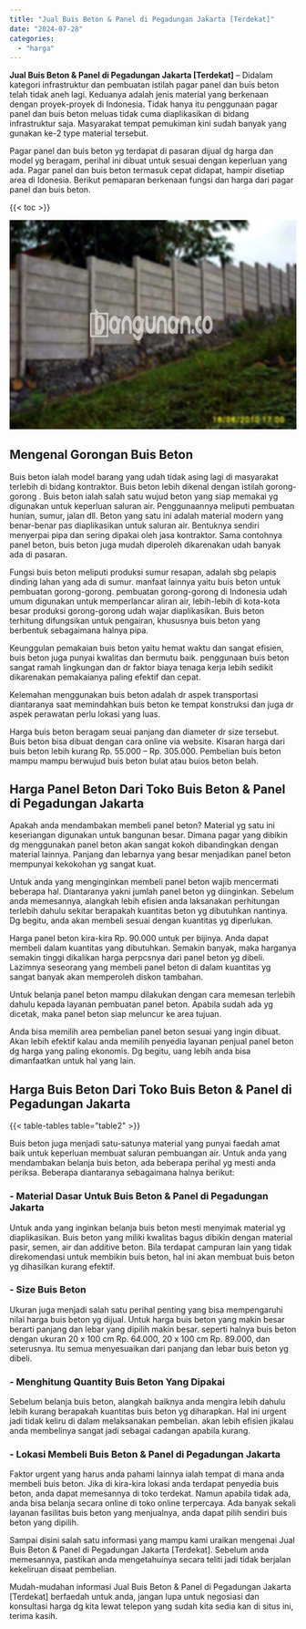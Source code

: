 ```yaml
---
title: "Jual Buis Beton & Panel di Pegadungan Jakarta [Terdekat]"
date: "2024-07-28"
categories: 
  - "harga"
---
```


**Jual Buis Beton & Panel di Pegadungan Jakarta \[Terdekat\]** – Didalam kategori infrastruktur dan pembuatan istilah pagar panel dan buis beton telah tidak aneh lagi. Keduanya adalah jenis material yang berkenaan dengan proyek-proyek di Indonesia. Tidak hanya itu penggunaan pagar panel dan buis beton meluas tidak cuma diaplikasikan di bidang infrastruktur saja. Masyarakat tempat pemukiman kini sudah banyak yang gunakan ke-2 type material tersebut.

Pagar panel dan buis beton yg terdapat di pasaran dijual dg harga dan model yg beragam, perihal ini dibuat untuk sesuai dengan keperluan yang ada. Pagar panel dan buis beton termasuk cepat didapat, hampir disetiap area di Idonesia. Berikut pemaparan berkenaan fungsi dan harga dari pagar panel dan buis beton.

{{< toc >}}

![Jual Buis Beton & Panel di Pegadungan Jakarta [Terdekat]](/images/jual-panel-buis-beton-murah-49.png)

## Mengenal Gorongan Buis Beton

Buis beton ialah model barang yang udah tidak asing lagi di masyarakat terlebih di bidang kontraktor. Buis beton lebih dikenal dengan istilah gorong-gorong . Buis beton ialah salah satu wujud beton yang siap memakai yg digunakan untuk keperluan saluran air. Penggunaannya meliputi pembuatan hunian, sumur, jalan dll. Beton yang satu ini adalah material modern yang benar-benar pas diaplikasikan untuk saluran air. Bentuknya sendiri menyerpai pipa dan sering dipakai oleh jasa kontraktor. Sama contohnya panel beton, buis beton juga mudah diperoleh dikarenakan udah banyak ada di pasaran.

Fungsi buis beton meliputi produksi sumur resapan, adalah sbg pelapis dinding lahan yang ada di sumur. manfaat lainnya yaitu buis beton untuk pembuatan gorong-gorong. pembuatan gorong-gorong di Indonesia udah umum digunakan untuk memperlancar aliran air, lebih-lebih di kota-kota besar produksi gorong-gorong udah wajar diaplikasikan. Buis beton terhitung difungsikan untuk pengairan, khususnya buis beton yang berbentuk sebagaimana halnya pipa.

Keunggulan pemakaian buis beton yaitu hemat waktu dan sangat efisien, buis beton juga punyai kwalitas dan bermutu baik. penggunaan buis beton sangat ramah lingkungan dan dr faktor biaya tenaga kerja lebih sedikit dikarenakan pemakaianya paling efektif dan cepat.

Kelemahan menggunakan buis beton adalah dr aspek transportasi diantaranya saat memindahkan buis beton ke tempat konstruksi dan juga dr aspek perawatan perlu lokasi yang luas.

Harga buis beton beragam seuai panjang dan diameter dr size tersebut. Buis beton bisa dibuat dengan cara online via website. Kisaran harga dari buis beton lebih kurang Rp. 55.000 – Rp. 305.000. Pembelian buis beton mampu mampu berwujud buis beton bulat atau buios beton belah.

## Harga Panel Beton Dari Toko Buis Beton & Panel di Pegadungan Jakarta

Apakah anda mendambakan membeli panel beton? Material yg satu ini keseriangan digunakan untuk bangunan besar. Dimana pagar yang dibikin dg menggunakan panel beton akan sangat kokoh dibandingkan dengan material lainnya. Panjang dan lebarnya yang besar menjadikan panel beton mempunyai kekokohan yg sangat kuat.

Untuk anda yang menginginkan membeli panel beton wajib mencermati beberapa hal. Diantaranya yakni jumlah panel beton yg diinginkan. Sebelum anda memesannya, alangkah lebih efisien anda laksanakan perhitungan terlebih dahulu sekitar berapakah kuantitas beton yg dibutuhkan nantinya. Dg begitu, anda akan membeli sesuai dengan kuantitas yg diperlukan.

Harga panel beton kira-kira Rp. 90.000 untuk per bijinya. Anda dapat membeli dalam kuantitas yang dibutuhkan. Semakin banyak, maka harganya semakin tinggi dikalikan harga perpcsnya dari panel beton yg dibeli. Lazimnya seseorang yang membeli panel beton di dalam kuantitas yg sangat banyak akan memperoleh diskon tambahan.

Untuk belanja panel beton mampu dilakukan dengan cara memesan terlebih dahulu kepada layanan pembuatan panel beton. Apabila sudah ada yg dicetak, maka panel beton siap meluncur ke area tujuan.

Anda bisa memilih area pembelian panel beton sesuai yang ingin dibuat. Akan lebih efektif kalau anda memilih penyedia layanan penjual panel beton dg harga yang paling ekonomis. Dg begitu, uang lebih anda bisa dimanfaatkan untuk hal yang lain.

## Harga Buis Beton Dari Toko Buis Beton & Panel di Pegadungan Jakarta

{{< table-tables table="table2" >}}

Buis beton juga menjadi satu-satunya material yang punyai faedah amat baik untuk keperluan membuat saluran pembuangan air. Untuk anda yang mendambakan belanja buis beton, ada beberapa perihal yg mesti anda periksa. Beberapa diantaranya sebagaimana halnya berikut:

### \- Material Dasar Untuk Buis Beton & Panel di Pegadungan Jakarta

Untuk anda yang inginkan belanja buis beton mesti menyimak material yg diaplikasikan. Buis beton yang miliki kwalitas bagus dibikin dengan material pasir, semen, air dan additive beton. Bila terdapat campuran lain yang tidak direkomendasi untuk membikin buis beton, hal ini akan membuat buis beton yg dihasilkan kurang efektif.

### \- Size Buis Beton

Ukuran juga menjadi salah satu perihal penting yang bisa mempengaruhi nilai harga buis beton yg dijual. Untuk harga buis beton yang makin besar berarti panjang dan lebar yang dipilih makin besar. seperti halnya buis beton dengan ukuran 20 x 100 cm Rp. 64.000, 20 x 100 cm Rp. 89.000, dan seterusnya. Itu semua menyesuaikan dari panjang dan lebar buis beton yg dibeli.

### \- Menghitung Quantity Buis Beton Yang Dipakai

Sebelum belanja buis beton, alangkah baiknya anda mengira lebih dahulu lebih kurang berapakah kuantitas buis beton yg diharapkan. Hal ini urgent jadi tidak keliru di dalam melaksanakan pembelian. akan lebih efisien jikalau anda membelinya sangat jadi sebagai cadangan apabila kurang.

### \- Lokasi Membeli Buis Beton & Panel di Pegadungan Jakarta

Faktor urgent yang harus anda pahami lainnya ialah tempat di mana anda membeli buis beton. Jika di kira-kira lokasi anda terdapat penyedia buis beton, anda dapat memesannya di toko terdekat. Namun apabila tidak ada, anda bisa belanja secara online di toko online terpercaya. Ada banyak sekali layanan fasilitas buis beton yang menjualnya, anda dapat pilih sendiri buis beton yang dipilih.

Sampai disini salah satu informasi yang mampu kami uraikan mengenai Jual Buis Beton & Panel di Pegadungan Jakarta \[Terdekat\]. Sebelum anda memesannya, pastikan anda mengetahuinya secara teliti jadi tidak berjalan kekeliruan disaat pembelian.

Mudah-mudahan informasi Jual Buis Beton & Panel di Pegadungan Jakarta \[Terdekat\] berfaedah untuk anda, jangan lupa untuk negosiasi dan konsultasi harga dg kita lewat telepon yang sudah kita sedia kan di situs ini, terima kasih.
